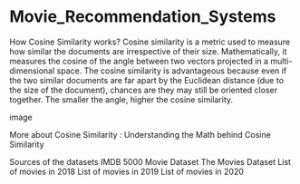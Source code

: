 # Movie_Recommendation_Systems
How Cosine Similarity works?
Cosine similarity is a metric used to measure how similar the documents are irrespective of their size. Mathematically, it measures the cosine of the angle between two vectors projected in a multi-dimensional space. The cosine similarity is advantageous because even if the two similar documents are far apart by the Euclidean distance (due to the size of the document), chances are they may still be oriented closer together. The smaller the angle, higher the cosine similarity.

image

More about Cosine Similarity : Understanding the Math behind Cosine Similarity

Sources of the datasets
IMDB 5000 Movie Dataset
The Movies Dataset
List of movies in 2018
List of movies in 2019
List of movies in 2020
